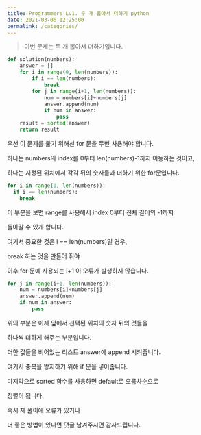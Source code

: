 ```yaml
---
title: Programmers Lv1. 두 개 뽑아서 더하기 python
date: 2021-03-06 12:25:00
permalink: /categories/
---
```



>이번 문제는 두 개 뽑아서 더하기입니다.

~~~python
def solution(numbers):
    answer = []
    for i in range(0, len(numbers)):
        if i == len(numbers):
            break
        for j in range(i+1, len(numbers)):
            num = numbers[i]+numbers[j]
            answer.append(num)
            if num in answer:
                pass
    result = sorted(answer)
    return result
~~~

우선 이 문제를 풀기 위해선 for 문을 두번 사용해야 합니다.

하나는 numbers의 index를 0부터 len(numbers)-1까지 이동하는 것이고,

하나는 지정된 위치에서 각각 뒤의 숫자들과 더하기 위한 for문입니다.

~~~python
for i in range(0, len(numbers)):
  if i == len(numbers):
    break
~~~

이 부분을 보면 range를 사용해서 index 0부터 전체 길이의 -1까지

돌아갈 수 있게 합니다.

여기서 중요한 것은 i == len(numbers)일 경우,

break 하는 것을 만들어 줘야

이후 for 문에 사용되는 i+1 이 오류가 발생하지 않습니다.

~~~python
for j in range(i+1, len(numbers)):
    num = numbers[i]+numbers[j]
    answer.append(num)
    if num in answer:
        pass
~~~

위의 부분은 이제 앞에서 선택된 위치의 숫자 뒤의 것들을

하나씩 더하게 해주는 부분입니다.

더한 값들을 비어있는 리스트 answer에 append 시켜줍니다.

여기서 중복을 방지하기 위해 if 문을 넣어줍니다.

마지막으로 sorted 함수를 사용하면 default로 오름차순으로

정렬이 됩니다.

혹시 제 풀이에 오류가 있거나

더 좋은 방법이 있다면 댓글 남겨주시면 감사드립니다.
